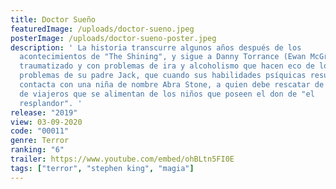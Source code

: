 ```yaml
---
title: Doctor Sueño
featuredImage: /uploads/doctor-sueno.jpeg
posterImage: /uploads/doctor-sueno-poster.jpeg
description: ' La historia transcurre algunos años después de los
  acontecimientos de "The Shining", y sigue a Danny Torrance (Ewan McGregor),
  traumatizado y con problemas de ira y alcoholismo que hacen eco de los
  problemas de su padre Jack, que cuando sus habilidades psíquicas resurgen, se
  contacta con una niña de nombre Abra Stone, a quien debe rescatar de un grupo
  de viajeros que se alimentan de los niños que poseen el don de "el
  resplandor". '
release: "2019"
view: 03-09-2020
code: "00011" 
genre: Terror
ranking: "6"
trailer: https://www.youtube.com/embed/ohBLtn5FI0E
tags: ["terror", "stephen king", "magia"]
---
```

